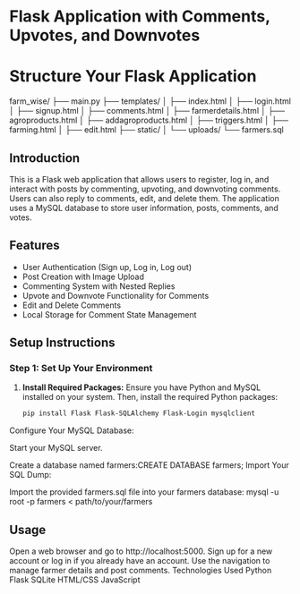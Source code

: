 # Flask Application with Comments, Upvotes, and Downvotes
# Structure Your Flask Application
farm_wise/
├── main.py
├── templates/
│   ├── index.html
│   ├── login.html
│   ├── signup.html
│   ├── comments.html
│   ├── farmerdetails.html
│   ├── agroproducts.html
│   ├── addagroproducts.html
│   ├── triggers.html
│   ├── farming.html
│   ├── edit.html
├── static/
│   └── uploads/
└── farmers.sql
## Introduction

This is a Flask web application that allows users to register, log in, and interact with posts by commenting, upvoting, and downvoting comments. Users can also reply to comments, edit, and delete them. The application uses a MySQL database to store user information, posts, comments, and votes.

## Features

- User Authentication (Sign up, Log in, Log out)
- Post Creation with Image Upload
- Commenting System with Nested Replies
- Upvote and Downvote Functionality for Comments
- Edit and Delete Comments
- Local Storage for Comment State Management

## Setup Instructions

### Step 1: Set Up Your Environment

1. **Install Required Packages:**
   Ensure you have Python and MySQL installed on your system. Then, install the required Python packages:

   ```bash
   pip install Flask Flask-SQLAlchemy Flask-Login mysqlclient
Configure Your MySQL Database:

Start your MySQL server.

Create a database named farmers:CREATE DATABASE farmers;
Import Your SQL Dump:

Import the provided farmers.sql file into your farmers database:
mysql -u root -p farmers < path/to/your/farmers
## Usage
Open a web browser and go to http://localhost:5000.
Sign up for a new account or log in if you already have an account.
Use the navigation to manage farmer details and post comments.
Technologies Used
Python
Flask
SQLite
HTML/CSS
JavaScript
